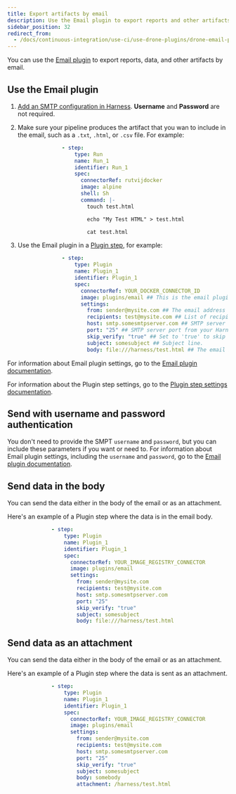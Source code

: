 ```yaml
---
title: Export artifacts by email
description: Use the Email plugin to export reports and other artifacts by email.
sidebar_position: 32
redirect_from:
  - /docs/continuous-integration/use-ci/use-drone-plugins/drone-email-plugin
---
```


You can use the [Email plugin](https://github.com/harness-community/drone-email) to export reports, data, and other artifacts by email.

## Use the Email plugin

1. [Add an SMTP configuration in Harness](/docs/platform/notifications/add-smtp-configuration). **Username** and **Password** are not required.
2. Make sure your pipeline produces the artifact that you wan to include in the email, such as a `.txt`, `.html`, or `.csv` file. For example:

   ```yaml
                 - step:
                     type: Run
                     name: Run_1
                     identifier: Run_1
                     spec:
                       connectorRef: rutvijdocker
                       image: alpine
                       shell: Sh
                       command: |-
                         touch test.html

                         echo "My Test HTML" > test.html

                         cat test.html
   ```

3. Use the Email plugin in a [Plugin step](../use-drone-plugins/plugin-step-settings-reference.md), for example:

   ```yaml
                 - step:
                     type: Plugin
                     name: Plugin_1
                     identifier: Plugin_1
                     spec:
                       connectorRef: YOUR_DOCKER_CONNECTOR_ID
                       image: plugins/email ## This is the email plugin image.
                       settings:
                         from: sender@mysite.com ## The email address to send the notification from. Can be the same as the From Address in your Harness SMTP configuration.
                         recipients: test@mysite.com ## List of recipients to send the email to (besides the commit author).
                         host: smtp.somesmtpserver.com ## SMTP server address from your Harness SMTP configuration.
                         port: "25" ## SMTP server port from your Harness SMTP configuration.
                         skip_verify: "true" ## Set to 'true' to skip cert verification.
                         subject: somesubject ## Subject line.
                         body: file:///harness/test.html ## The email body. This can be an inline template or a URL. `file:///` is allowed.
   ```

For information about Email plugin settings, go to the [Email plugin documentation](https://github.com/harness-community/drone-email).

For information about the Plugin step settings, go to the [Plugin step settings documentation](../use-drone-plugins/plugin-step-settings-reference.md).

## Send with username and password authentication

You don't need to provide the SMPT `username` and `password`, but you can include these parameters if you want or need to. For information about Email plugin settings, including the `username` and `password`, go to the [Email plugin documentation](https://github.com/harness-community/drone-email).

## Send data in the body

You can send the data either in the body of the email or as an attachment.

Here's an example of a Plugin step where the data is in the email body.

```yaml
              - step:
                  type: Plugin
                  name: Plugin_1
                  identifier: Plugin_1
                  spec:
                    connectorRef: YOUR_IMAGE_REGISTRY_CONNECTOR
                    image: plugins/email
                    settings:
                      from: sender@mysite.com
                      recipients: test@mysite.com
                      host: smtp.somesmtpserver.com
                      port: "25"
                      skip_verify: "true"
                      subject: somesubject
                      body: file:///harness/test.html
```

## Send data as an attachment

You can send the data either in the body of the email or as an attachment.

Here's an example of a Plugin step where the data is sent as an attachment.

```yaml
              - step:
                  type: Plugin
                  name: Plugin_1
                  identifier: Plugin_1
                  spec:
                    connectorRef: YOUR_IMAGE_REGISTRY_CONNECTOR
                    image: plugins/email
                    settings:
                      from: sender@mysite.com
                      recipients: test@mysite.com
                      host: smtp.somesmtpserver.com
                      port: "25"
                      skip_verify: "true"
                      subject: somesubject
                      body: somebody
                      attachment: /harness/test.html
```
